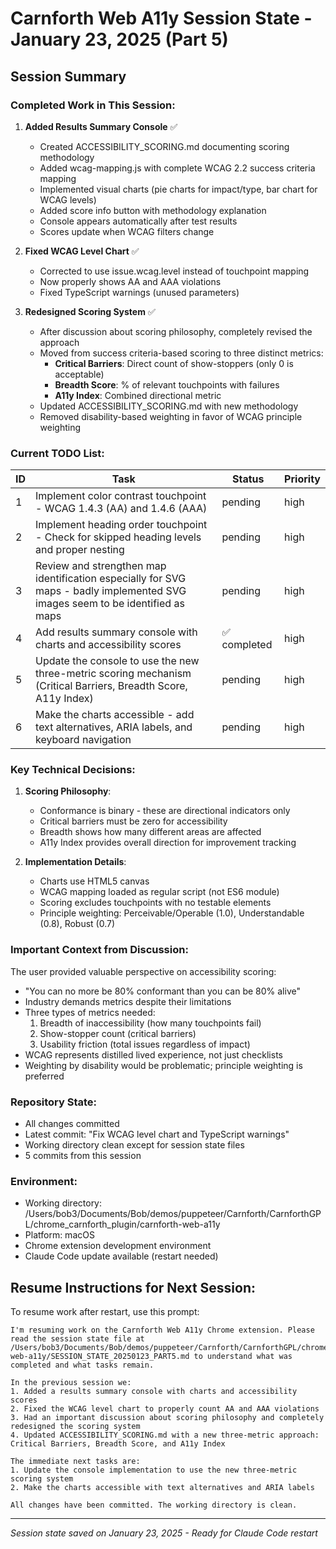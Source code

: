 # Carnforth Web A11y Session State - January 23, 2025 (Part 5)

## Session Summary

### Completed Work in This Session:

1. **Added Results Summary Console** ✅
   - Created ACCESSIBILITY_SCORING.md documenting scoring methodology
   - Added wcag-mapping.js with complete WCAG 2.2 success criteria mapping
   - Implemented visual charts (pie charts for impact/type, bar chart for WCAG levels)
   - Added score info button with methodology explanation
   - Console appears automatically after test results
   - Scores update when WCAG filters change

2. **Fixed WCAG Level Chart** ✅
   - Corrected to use issue.wcag.level instead of touchpoint mapping
   - Now properly shows AA and AAA violations
   - Fixed TypeScript warnings (unused parameters)

3. **Redesigned Scoring System** ✅
   - After discussion about scoring philosophy, completely revised the approach
   - Moved from success criteria-based scoring to three distinct metrics:
     - **Critical Barriers**: Direct count of show-stoppers (only 0 is acceptable)
     - **Breadth Score**: % of relevant touchpoints with failures
     - **A11y Index**: Combined directional metric
   - Updated ACCESSIBILITY_SCORING.md with new methodology
   - Removed disability-based weighting in favor of WCAG principle weighting

### Current TODO List:
| ID | Task | Status | Priority |
|----|------|--------|----------|
| 1 | Implement color contrast touchpoint - WCAG 1.4.3 (AA) and 1.4.6 (AAA) | pending | high |
| 2 | Implement heading order touchpoint - Check for skipped heading levels and proper nesting | pending | high |
| 3 | Review and strengthen map identification especially for SVG maps - badly implemented SVG images seem to be identified as maps | pending | high |
| 4 | Add results summary console with charts and accessibility scores | ✅ completed | high |
| 5 | Update the console to use the new three-metric scoring mechanism (Critical Barriers, Breadth Score, A11y Index) | pending | high |
| 6 | Make the charts accessible - add text alternatives, ARIA labels, and keyboard navigation | pending | high |

### Key Technical Decisions:

1. **Scoring Philosophy**:
   - Conformance is binary - these are directional indicators only
   - Critical barriers must be zero for accessibility
   - Breadth shows how many different areas are affected
   - A11y Index provides overall direction for improvement tracking

2. **Implementation Details**:
   - Charts use HTML5 canvas
   - WCAG mapping loaded as regular script (not ES6 module)
   - Scoring excludes touchpoints with no testable elements
   - Principle weighting: Perceivable/Operable (1.0), Understandable (0.8), Robust (0.7)

### Important Context from Discussion:

The user provided valuable perspective on accessibility scoring:
- "You can no more be 80% conformant than you can be 80% alive"
- Industry demands metrics despite their limitations
- Three types of metrics needed:
  1. Breadth of inaccessibility (how many touchpoints fail)
  2. Show-stopper count (critical barriers)
  3. Usability friction (total issues regardless of impact)
- WCAG represents distilled lived experience, not just checklists
- Weighting by disability would be problematic; principle weighting is preferred

### Repository State:
- All changes committed
- Latest commit: "Fix WCAG level chart and TypeScript warnings"
- Working directory clean except for session state files
- 5 commits from this session

### Environment:
- Working directory: /Users/bob3/Documents/Bob/demos/puppeteer/Carnforth/CarnforthGPL/chrome_carnforth_plugin/carnforth-web-a11y
- Platform: macOS
- Chrome extension development environment
- Claude Code update available (restart needed)

## Resume Instructions for Next Session:

To resume work after restart, use this prompt:

```
I'm resuming work on the Carnforth Web A11y Chrome extension. Please read the session state file at /Users/bob3/Documents/Bob/demos/puppeteer/Carnforth/CarnforthGPL/chrome_carnforth_plugin/carnforth-web-a11y/SESSION_STATE_20250123_PART5.md to understand what was completed and what tasks remain.

In the previous session we:
1. Added a results summary console with charts and accessibility scores
2. Fixed the WCAG level chart to properly count AA and AAA violations
3. Had an important discussion about scoring philosophy and completely redesigned the scoring system
4. Updated ACCESSIBILITY_SCORING.md with a new three-metric approach: Critical Barriers, Breadth Score, and A11y Index

The immediate next tasks are:
1. Update the console implementation to use the new three-metric scoring system
2. Make the charts accessible with text alternatives and ARIA labels

All changes have been committed. The working directory is clean.
```

---
*Session state saved on January 23, 2025 - Ready for Claude Code restart*